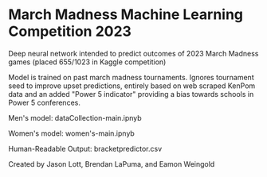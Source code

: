 # March Madness Machine Learning Competition 2023
 
Deep neural network intended to predict outcomes of 2023 March Madness games (placed 655/1023 in Kaggle competition)

Model is trained on past march madness tournaments. Ignores tournament seed to improve upset predictions, entirely based on web scraped KenPom data and an added "Power 5 indicator" providing a bias towards schools in Power 5 conferences. 

Men's model: dataCollection-main.ipnyb

Women's model: women's-main.ipnyb

Human-Readable Output: bracketpredictor.csv

Created by Jason Lott, Brendan LaPuma, and Eamon Weingold
